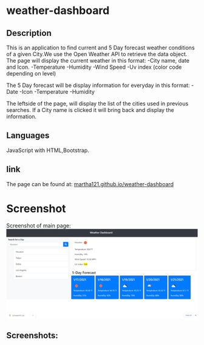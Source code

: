 # weather-dashboard
## Description
This is  an application to find current and 5 Day forecast weather conditions of a given City.We use the Open Weather API to retrieve the data object.
The page will display the current weather in this format:
-City name, date and Icon.
-Temperature
-Humidity
-Wind Speed
-Uv index (color code depending on level)

The 5 Day forecast will be display information for everyday in this format:
-Date
-Icon
-Temperature
-Humidity

 The leftside of the page, will display the list of the cities used in previous searches. If a City name is clicked it will bring back and display the information.

 ## Languages
 JavaScript with HTML,Bootstrap.

 ## link
 The page can be found at:
<a href="https://martha121.github.io/weather-dashboard/"> martha121.github.io/weather-dashboard</a>

# Screenshot
Screenshot of main page:
![Weather-Dashboard screenshot](./assets/images/weather-dashboard1.jpg)

 
 

 ## Screenshots:

